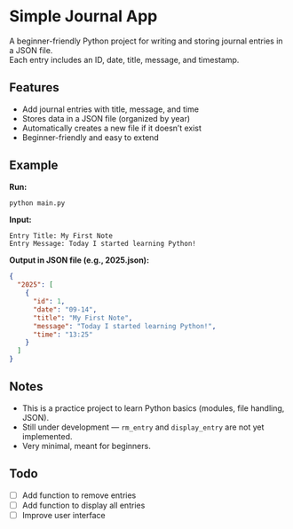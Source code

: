 # Simple Journal App

A beginner-friendly Python project for writing and storing journal entries in a JSON file.  
Each entry includes an ID, date, title, message, and timestamp.

## Features
- Add journal entries with title, message, and time
- Stores data in a JSON file (organized by year)
- Automatically creates a new file if it doesn’t exist
- Beginner-friendly and easy to extend

## Example

**Run:**
```bash
python main.py
```

**Input:**
```
Entry Title: My First Note
Entry Message: Today I started learning Python!
```

**Output in JSON file (e.g., 2025.json):**
```json
{
  "2025": [
    {
      "id": 1,
      "date": "09-14",
      "title": "My First Note",
      "message": "Today I started learning Python!",
      "time": "13:25"
    }
  ]
}
```

## Notes
- This is a practice project to learn Python basics (modules, file handling, JSON).
- Still under development — `rm_entry` and `display_entry` are not yet implemented.
- Very minimal, meant for beginners.

## Todo
- [ ] Add function to remove entries  
- [ ] Add function to display all entries  
- [ ] Improve user interface  

